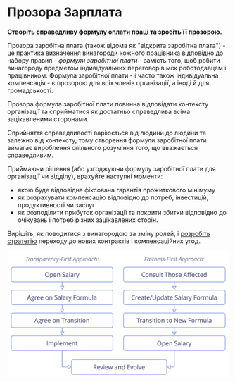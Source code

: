 # Прозора Зарплата

<summary>
<strong>Створіть справедливу формулу оплати праці та зробіть її прозорою.</strong>
</summary>

Прозора заробітна плата (також відома як "відкрита заробітна плата") - це практика визначення винагороди кожного працівника відповідно до набору правил - *формули заробітної плати* - замість того, щоб робити винагороду предметом індивідуальних переговорів між роботодавцем і працівником. Формула заробітної плати - і часто також індивідуальна компенсація - є прозорою для всіх членів організації, а іноді й для громадськості.

Прозора формула заробітної плати повинна відповідати контексту організації та сприйматися як достатньо справедлива всіма зацікавленими сторонами.

Сприйняття справедливості варіюється від людини до людини та залежно від контексту, тому створення формули заробітної плати вимагає вироблення спільного розуміння того, що вважається справедливим.

Приймаючи рішення (або узгоджуючи формулу заробітної плати для організації чи відділу), врахуйте наступні моменти:

- якою буде відповідна фіксована гарантія прожиткового мінімуму
- як розрахувати компенсацію відповідно до потреб, інвестицій, продуктивності чи заслуг
- як розподілити прибуток організації та покрити збитки відповідно до очікувань і потреб різних зацікавлених сторін.

Вирішіть, як поводитися з винагородою за зміну ролей, і [розробіть стратегію](section:clarify-and-develop-strategy) переходу до нових контрактів і компенсаційних угод.

![Два способи відкриття зарплат](img/process/opening-salaries.png)